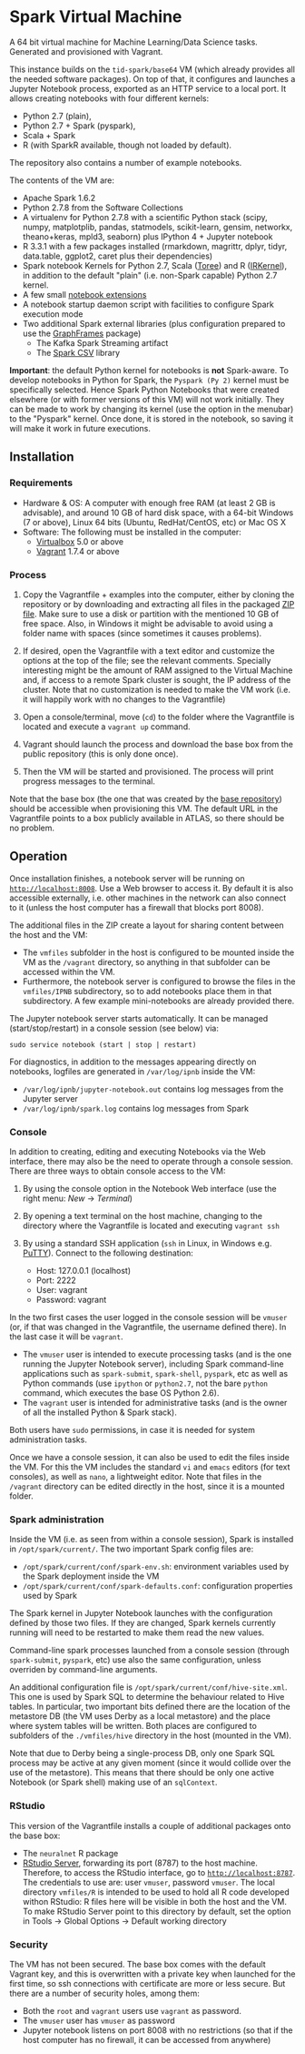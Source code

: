 # Spark Virtual Machine

A 64 bit virtual machine for Machine Learning/Data Science tasks. 
Generated and provisioned with Vagrant.

This instance builds on the `tid-spark/base64` VM (which already provides all 
the needed software packages). On top of that, it configures and launches a
Jupyter Notebook process, exported as an HTTP service to a local port. It 
allows creating notebooks with four different kernels:
  * Python 2.7 (plain), 
  * Python 2.7 + Spark (pyspark),
  * Scala + Spark
  * R (with SparkR available, though not loaded by default).

The repository also contains a number of example notebooks.

The contents of the VM are:

* Apache Spark 1.6.2
* Python 2.7.8 from the Software Collections
* A virtualenv for Python 2.7.8 with a scientific Python stack (scipy, numpy, matplotplib, pandas, statmodels, scikit-learn, gensim, networkx, theano+keras, mpld3, seaborn) plus IPython 4 + Jupyter notebook
* R 3.3.1 with a few packages installed (rmarkdown, magrittr, dplyr, tidyr, data.table, ggplot2, caret plus their dependencies)
* Spark notebook Kernels for Python 2.7, Scala ([Toree](https://toree.incubator.apache.org/)) and R ([IRKernel](https://github.com/IRkernel/IRkernel)), in addition to the default "plain" (i.e. non-Spark capable) Python 2.7 kernel.
* A few small [notebook extensions](https://github.com/paulovn/nbextensions)
* A notebook startup daemon script with facilities to configure Spark execution mode
* Two additional Spark external libraries (plus configuration prepared to use the [GraphFrames](http://graphframes.github.io/) package)
  - The Kafka Spark Streaming artifact
  - The [Spark CSV](https://github.com/databricks/spark-csv) library

**Important**: the default Python kernel for notebooks is **not** Spark-aware. 
To develop notebooks in Python for Spark, the `Pyspark (Py 2)` kernel must be 
specifically selected. Hence Spark Python Notebooks that were created elsewhere
(or with former versions of this VM) will not work initially. 
They can be made to work by changing its kernel (use the option in the menubar)
to the "Pyspark" kernel. Once done, it is stored in the notebook, so saving
it will make it work in future executions.


## Installation

### Requirements

* Hardware & OS: A computer with enough free RAM (at least 2 GB is advisable), 
  and around 10 GB of hard disk space, with a 64-bit Windows (7 or above), 
  Linux 64 bits (Ubuntu, RedHat/CentOS, etc) or Mac OS X
* Software: The following must be installed in the computer:
  * [Virtualbox](https://www.virtualbox.org/) 5.0 or above
  * [Vagrant](https://www.vagrantup.com/) 1.7.4 or above

### Process

1. Copy the Vagrantfile + examples into the computer, either by cloning the 
   repository or by downloading and extracting all files in the packaged
   [ZIP file](https://github.com/paulovn/ml-vm-notebook/archive/develop.zip). 
   Make sure to use a disk or partition with the mentioned 10 GB of free space.
   Also, in Windows it might be advisable to avoid using a folder name with 
   spaces (since sometimes it causes problems).

2. If desired, open the Vagrantfile with a text editor and customize the 
   options at the top of the file; see the relevant comments. 
   Specially interesting might be the amount of RAM assigned to the Virtual 
   Machine and, if access to a remote Spark cluster is sought, the IP address 
   of the cluster. 
   Note that no customization is needed to make the VM work (i.e. it will 
   happily work with no changes to the Vagrantfile)

3. Open a console/terminal, move (`cd`) to the folder where the Vagrantfile is 
   located and execute a `vagrant up` command.

4. Vagrant should launch the process and download the base box from the public 
   repository (this is only done once).

5. Then the VM will be started and provisioned. The process will print progress 
   messages to the terminal.

Note that the base box (the one that was created by the [base repository](https://github.com/paulovn/machine-learning-vm)) should be accessible when provisioning this VM. 
The default URL in the Vagrantfile points to a box publicly available in ATLAS,
so there should be no problem.


## Operation

Once installation finishes, a notebook server will be running on
[`http://localhost:8008`](http://localhost:8008). Use a Web browser to access
it. By default it is also accessible externally, i.e. other machines in the
network can also connect to it (unless the host computer has a firewall that
blocks port 8008).

The additional files in the ZIP create a layout for sharing content between
the host and the VM:
 * The `vmfiles` subfolder in the host is configured to be mounted inside the
   VM as the `/vagrant` directory, so anything in that subfolder can be 
   accessed within the VM.
 * Furthermore, the notebook server is configured to browse the files in the 
   `vmfiles/IPNB` subdirectory, so to add notebooks place them in that 
   subdirectory. A few example mini-notebooks are already provided there.

The Jupyter notebook server starts automatically. It can be managed
(start/stop/restart) in a console session (see below) via:

    sudo service notebook (start | stop | restart)

For diagnostics, in addition to the messages appearing directly on notebooks, 
logfiles are generated in `/var/log/ipnb` inside the VM:
 * `/var/log/ipnb/jupyter-notebook.out` contains log messages from the Jupyter 
   server
 * `/var/log/ipnb/spark.log` contains log messages from Spark

### Console

In addition to creating, editing and executing Notebooks via the Web interface,
there may also be the need to operate through a console session. There are 
three ways to obtain console access to the VM:

1. By using the console option in the Notebook Web interface (use the
   right menu: *New* -> *Terminal*)

2. By opening a text terminal on the host machine, changing to the directory
   where the Vagrantfile is located and executing `vagrant ssh`

3. By using a standard SSH application (`ssh` in Linux, in Windows e.g. 
   [PuTTY](http://www.putty.org/)). Connect to the following destination:
    - Host: 127.0.0.1 (localhost)
    - Port: 2222
    - User: vagrant
    - Password: vagrant

In the two first cases the user logged in the console session will be `vmuser`
(or, if that was changed in the Vagrantfile, the username defined there). In
the last case it will be `vagrant`. 
* The `vmuser` user is intended to execute processing tasks (and is the one 
  running the Jupyter Notebook server), including Spark command-line 
  applications such as `spark-submit`, `spark-shell`, `pyspark`, etc as
  well as Python commands (use `ipython` or `python2.7`, not the bare `python`
  command, which executes the base OS Python 2.6).
* The `vagrant` user is intended for administrative tasks (and is the owner of 
  all the installed Python & Spark stack).

Both users have `sudo` permissions, in case it is needed for system 
administration tasks.

Once we have a console session, it can also be used to edit the files inside 
the VM. For this the  VM includes the standard `vi` and `emacs` editors (for 
text consoles), as well as `nano`, a lightweight editor. Note that files in 
the `/vagrant` directory can be edited directly in the host, since it is 
a mounted folder.


### Spark administration

Inside the VM (i.e. as seen from within a console session), Spark is installed 
in `/opt/spark/current/`. The two important Spark config files are:
* `/opt/spark/current/conf/spark-env.sh`: environment variables used by the
  Spark deployment inside the VM
* `/opt/spark/current/conf/spark-defaults.conf`: configuration properties
  used by Spark

The Spark kernel in Jupyter Notebook launches with the configuration defined by 
those two files. If they are changed, Spark kernels currently running will 
need to be restarted to make them read the new values.

Command-line spark processes launched from a console session (through
`spark-submit`, `pyspark`, etc) use also the same configuration, unless 
overriden by command-line arguments.

An additional configuration file is `/opt/spark/current/conf/hive-site.xml`. 
This one is used by Spark SQL to determine the behaviour related to Hive tables.
In particular, two important bits defined there are the location of the 
metastore DB (the VM uses Derby as a local metastore) and the place where 
system tables will be written. Both places are configured to subfolders of 
the `./vmfiles/hive` directory in the host (mounted in the VM).

Note that due to Derby being a single-process DB, only one Spark SQL process 
may be active at any given moment (since it would collide over the use of the 
metastore). This means that there should be only one active Notebook (or Spark 
shell) making use of an `sqlContext`.
 

### RStudio

This version of the Vagrantfile installs a couple of additional packages onto the base box:
 * The `neuralnet` R package
 * [RStudio Server](https://support.rstudio.com/hc/en-us/articles/200552306-Getting-Started), forwarding its port (8787) to the host machine. Therefore, to access the RStudio interface, go to [`http://localhost:8787`](http://localhost:8787). The credentials to use are: user `vmuser`, password `vmuser`. The local directory `vmfiles/R` is intended to be used to hold all R code developed withon RStudio: R files here will be visible in both the host and the VM. To make RStudio Server point to this directory by default, set the option in
   Tools -> Global Options -> Default working directory


### Security

The VM has not been secured. The base box comes with the default Vagrant key, 
and this is overwritten with a private key when launched for the first time, 
so ssh connections with certificate are more or less secure. But there are a 
number of security holes, among them:
  * Both the `root` and `vagrant` users use `vagrant` as password.
  * The `vmuser` user has `vmuser` as password
  * Jupyter notebook listens on port 8008 with no restrictions (so that
    if the host computer has no firewall, it can be accessed from anywhere)


